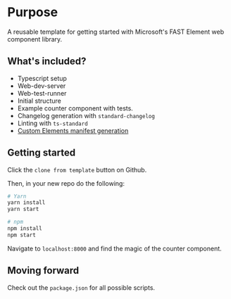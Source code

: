 # Purpose

A reusable template for getting started with Microsoft's FAST Element
web component library.

## What's included?

- Typescript setup
- Web-dev-server
- Web-test-runner
- Initial structure
- Example counter component with tests.
- Changelog generation with `standard-changelog`
- Linting with `ts-standard`
- [Custom Elements manifest generation](https://custom-elements-manifest.open-wc.org/analyzer/getting-started/)

## Getting started

Click the `clone from template` button on Github.

Then, in your new repo do the following:

```bash
# Yarn
yarn install
yarn start

# npm
npm install
npm start
```

Navigate to `localhost:8000` and find the magic of the counter
component.

## Moving forward

Check out the `package.json` for all possible scripts.
